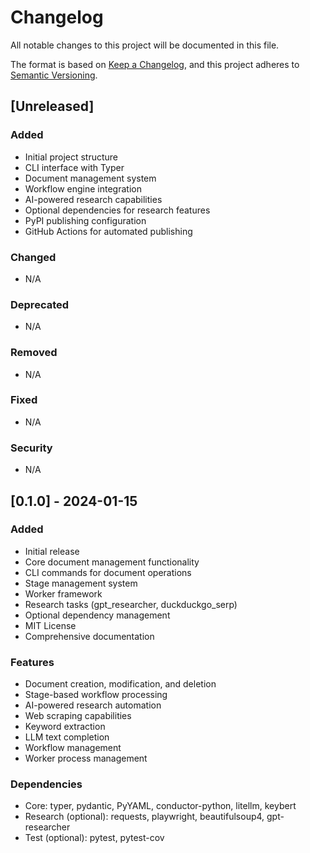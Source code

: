 # Changelog

All notable changes to this project will be documented in this file.

The format is based on [Keep a Changelog](https://keepachangelog.com/en/1.0.0/),
and this project adheres to [Semantic Versioning](https://semver.org/spec/v2.0.0.html).

## [Unreleased]

### Added
- Initial project structure
- CLI interface with Typer
- Document management system
- Workflow engine integration
- AI-powered research capabilities
- Optional dependencies for research features
- PyPI publishing configuration
- GitHub Actions for automated publishing

### Changed
- N/A

### Deprecated
- N/A

### Removed
- N/A

### Fixed
- N/A

### Security
- N/A

## [0.1.0] - 2024-01-15

### Added
- Initial release
- Core document management functionality
- CLI commands for document operations
- Stage management system
- Worker framework
- Research tasks (gpt_researcher, duckduckgo_serp)
- Optional dependency management
- MIT License
- Comprehensive documentation

### Features
- Document creation, modification, and deletion
- Stage-based workflow processing
- AI-powered research automation
- Web scraping capabilities
- Keyword extraction
- LLM text completion
- Workflow management
- Worker process management

### Dependencies
- Core: typer, pydantic, PyYAML, conductor-python, litellm, keybert
- Research (optional): requests, playwright, beautifulsoup4, gpt-researcher
- Test (optional): pytest, pytest-cov
